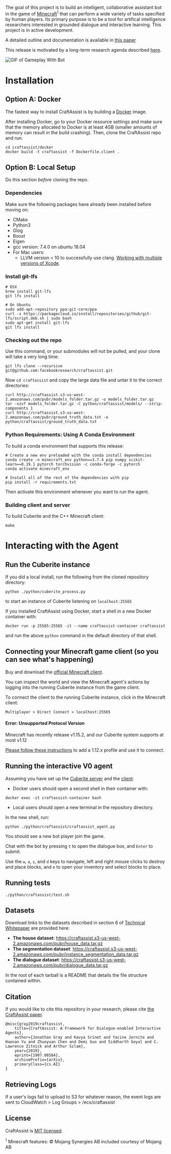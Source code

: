 The goal of this project is to build an intelligent, collaborative assistant bot in the game of [Minecraft](https://www.minecraft.net/en-us/)<sup>1</sup> that can perform a wide variety of tasks specified by human players. Its primary purpose is to be a tool for artifical intelligence researchers interested in grounded dialogue and interactive learning. This project is in active development.

A detailed outline and documentation is available in [this paper](https://arxiv.org/abs/1907.08584)

This release is motivated by a long-term research agenda described [here](https://research.fb.com/publications/why-build-an-assistant-in-minecraft/).

![GIF of Gameplay With Bot](https://craftassist.s3-us-west-2.amazonaws.com/pubr/bot_46.gif)

# Installation

## Option A: Docker

The fastest way to install CraftAssist is by building a [Docker](https://docker.com) image.

After installing Docker, go to your Docker resource settings and make sure that the memory allocated to Docker is at least 4GB 
(smaller amounts of memory can result in the build crashing). Then, clone the CraftAssist repo and run:

```
cd craftassist/docker
docker build -t craftassist -f Dockerfile.client .
```

## Option B: Local Setup

Do this section *before* cloning the repo.

### Dependencies

Make sure the following packages have already been installed before moving on:
* CMake
* Python3
* Glog
* Boost
* Eigen
* gcc version: 7.4.0 on ubuntu 18.04
* For Mac users:
  * LLVM version < 10 to successfully use clang. [Working with multiple versions of Xcode](https://medium.com/@hacknicity/working-with-multiple-versions-of-xcode-e331c01aa6bc).

### Install git-lfs

```
# OSX
brew install git-lfs
git lfs install

# On Ubuntu
sudo add-apt-repository ppa:git-core/ppa
curl -s https://packagecloud.io/install/repositories/github/git-lfs/script.deb.sh | sudo bash
sudo apt-get install git-lfs
git lfs install
```

### Checking out the repo

Use this command, or your submodules will not be pulled, and your clone will take a very long time:

```
git lfs clone --recursive git@github.com:facebookresearch/craftassist.git
```

Now `cd craftassist` and copy the large data file and untar it to the correct directories:

```
curl http://craftassist.s3-us-west-2.amazonaws.com/pubr/models_folder.tar.gz -o models_folder.tar.gz
tar -xzvf models_folder.tar.gz -C python/craftassist/models/ --strip-components 1
curl http://craftassist.s3-us-west-2.amazonaws.com/pubr/ground_truth_data.txt -o python/craftassist/ground_truth_data.txt

```

### Python Requirements: Using A Conda Environment
To build a conda environment that supports this release:
```
# Create a new env preloaded with the conda install dependencies
conda create -n minecraft_env python==3.7.4 pip numpy scikit-learn==0.19.1 pytorch torchvision -c conda-forge -c pytorch
conda activate minecraft_env

# Install all of the rest of the dependencies with pip
pip install -r requirements.txt
```
Then activate this environment whenever you want to run the agent.

### Building client and server

To build Cuberite and the C++ Minecraft client:
```
make
```

# Interacting with the Agent

## Run the Cuberite instance

If you did a local install, run the following from the cloned repository directory:

```
python ./python/cuberite_process.py
```

to start an instance of Cuberite listening on `localhost:25565`


If you installed CraftAssist using Docker, start a shell in a new Docker container with:

```
docker run -p 25565:25565 -it --name craftassist-container craftassist
```

and run the above `python` command in the default directory of that shell.

## Connecting your Minecraft game client (so you can see what's happening)

Buy and download the [official Minecraft client](https://my.minecraft.net/en-us/store/minecraft/).

You can inspect the world and view the Minecraft agent's actions by logging into the
running Cuberite instance from the game client.

To connect the client to the running Cuberite instance, click in the Minecraft client:

```
Multiplayer > Direct Connect > localhost:25565
```

#### Error: Unsupported Protocol Version

Minecraft has recently release v1.15.2, and our Cuberite system supports at most v1.12

[Please follow these instructions](https://help.minecraft.net/hc/en-us/articles/360034754852-Changing-game-versions-) to add a 1.12.x profile and use it to connect.

## Running the interactive V0 agent

Assuming you have set up the [Cuberite server](https://github.com/facebookresearch/craftassist#run-the-cuberite-instance) 
and the [client](https://github.com/facebookresearch/craftassist#connecting-your-minecraft-game-client-so-you-can-see-whats-happening):

* Docker users should open a second shell in their container with:
```
docker exec -it craftassist-container bash
```
* Local users should open a new terminal in the repository directory.

In the new shell, run:

```
python ./python/craftassist/craftassist_agent.py
```

You should see a new bot player join the game.

Chat with the bot by pressing `t` to open the dialogue box, and `Enter` to submit.

Use the `w`, `a`, `s`, and `d` keys to navigate, left and right mouse clicks to destroy and place blocks, and `e` to open your inventory and select blocks to place.

## Running tests

```
./python/craftassist/test.sh
```

## Datasets

Download links to the datasets described in section 6 of [Technical Whitepaper](https://arxiv.org/abs/1907.08584) are provided here:

- **The house dataset**: https://craftassist.s3-us-west-2.amazonaws.com/pubr/house_data.tar.gz
- **The segmentation dataset**: https://craftassist.s3-us-west-2.amazonaws.com/pubr/instance_segmentation_data.tar.gz
- **The dialogue dataset**: https://craftassist.s3-us-west-2.amazonaws.com/pubr/dialogue_data.tar.gz

In the root of each tarball is a README that details the file structure contained within.

## Citation

If you would like to cite this repository in your research, please cite [the CraftAssist paper](https://arxiv.org/abs/1907.08584).

```
@misc{gray2019craftassist,
    title={CraftAssist: A Framework for Dialogue-enabled Interactive Agents},
    author={Jonathan Gray and Kavya Srinet and Yacine Jernite and Haonan Yu and Zhuoyuan Chen and Demi Guo and Siddharth Goyal and C. Lawrence Zitnick and Arthur Szlam},
    year={2019},
    eprint={1907.08584},
    archivePrefix={arXiv},
    primaryClass={cs.AI}
}
```

## Retrieving Logs

If a user's logs fail to upload to S3 for whatever reason, the event logs are sent to CloudWatch > Log Groups > /ecs/craftassist

## License

CraftAssist is [MIT licensed](./LICENSE).

<sup>1</sup> Minecraft features: © Mojang Synergies AB included courtesy of Mojang AB
